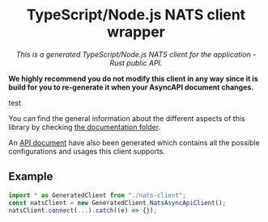 
<h1 align="center">TypeScript/Node.js NATS client wrapper</h1>
<p align="center">
  <em>This is a generated TypeScript/Node.js NATS client for the application - Rust public API.</em>
</p>

**We highly recommend you do not modify this client in any way since it is build for you to re-generate it when your AsyncAPI document changes.** 

test

You can find the general information about the different aspects of this library by checking [the documentation folder](./docs/general.md).

An [API document](./API.md) have also been generated which contains all the possible configurations and usages this client supports.

## Example
```ts
import * as GeneratedClient from "./nats-client";
const natsClient = new GeneratedClient.NatsAsyncApiClient();
natsClient.connect(...).catch((e) => {});
```


    